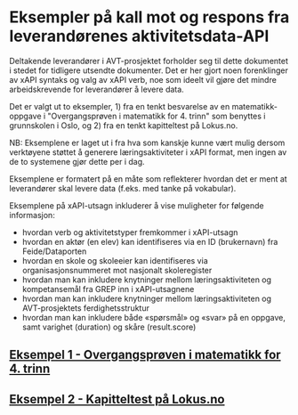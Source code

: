 # Eksempler på kall mot og respons fra leverandørenes aktivitetsdata-API
Deltakende leverandører i AVT-prosjektet forholder seg til dette dokumentet i stedet for tidligere utsendte dokumenter. Det er her gjort noen forenklinger av xAPI syntaks og valg av xAPI verb, noe som ideelt vil gjøre det mindre arbeidskrevende for leverandører å levere data.

Det er valgt ut to eksempler, 1) fra en tenkt besvarelse av en matematikk-oppgave i "Overgangsprøven i matematikk for 4. trinn" som benyttes i grunnskolen i Oslo, og 2) fra en tenkt kapitteltest på Lokus.no.

NB: Eksemplene er laget ut i fra hva som kanskje kunne vært mulig dersom verktøyene støttet å generere læringsaktiviteter i xAPI format, men ingen av de to systemene gjør dette per i dag.

Eksemplene er formatert på en måte som reflekterer hvordan det er ment at leverandører skal levere data (f.eks. med tanke på vokabular).

Eksemplene på xAPI-utsagn inkluderer å vise muligheter for følgende informasjon:
- hvordan verb og aktivitetstyper fremkommer i xAPI-utsagn
- hvordan en aktør (en elev) kan identifiseres via en ID (brukernavn) fra Feide/Dataporten
- hvordan en skole og skoleeier kan identifiseres via organisasjonsnummeret mot nasjonalt skoleregister
- hvordan man kan inkludere knytninger mellom læringsaktiviteten og kompetansemål fra GREP inn i xAPI-utsagnene
- hvordan man kan inkludere knytninger mellom læringsaktiviteten og AVT-prosjektets ferdighetsstruktur
- hvordan man kan inkludere både «spørsmål» og «svar» på en oppgave, samt varighet (duration) og skåre (result.score)

## [Eksempel 1 - Overgangsprøven i matematikk for 4. trinn](eksempel1_overgangsprove.md)

## [Eksempel 2 - Kapitteltest på Lokus.no](eksempel2_lokus_med_hint.md)